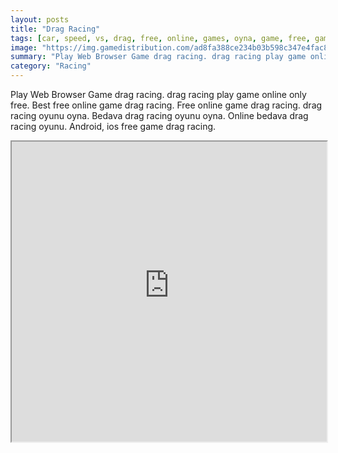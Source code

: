 ```yaml
---
layout: posts
title: "Drag Racing"
tags: [car, speed, vs, drag, free, online, games, oyna, game, free, games, play, play, games]
image: "https://img.gamedistribution.com/ad8fa388ce234b03b598c347e4fac8fa-512x384.jpeg"
summary: "Play Web Browser Game drag racing. drag racing play game online only free. Best free online game drag racing. Free online game drag racing. drag racing oyunu oyna. Bedava drag racing oyunu oyna. Online bedava drag racing oyunu. Android, ios free game drag racing."
category: "Racing"
---
```


Play Web Browser Game drag racing. drag racing play game online only free. Best free online game drag racing. Free online game drag racing. drag racing oyunu oyna. Bedava drag racing oyunu oyna. Online bedava drag racing oyunu. Android, ios free game drag racing.

<iframe width="100%" height="480px;" src="https://html5.gamedistribution.com/ad8fa388ce234b03b598c347e4fac8fa/"></iframe>